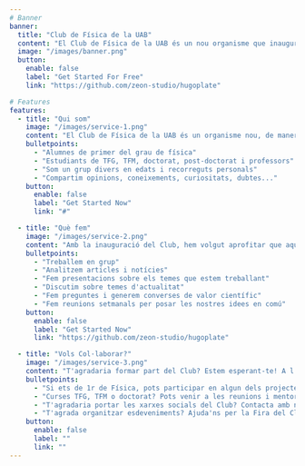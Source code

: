 ```yaml
---
# Banner
banner:
  title: "Club de Física de la UAB"
  content: "El Club de Física de la UAB és un nou organisme que inaugurem aquest curs 2024-2025. En aquest Club ens reunim tot un conjunt de persones interessades en la física i la investigació científica. L'objectiu d'aquest grup és fomentar la motivació per investigar, descobrir, compartir i aprendre a través de compartir amb persones que també tenen el mateix objectiu. En aquest nou espai busquem fer física en la forma més pura possible."
  image: "/images/banner.png"
  button:
    enable: false
    label: "Get Started For Free"
    link: "https://github.com/zeon-studio/hugoplate"

# Features
features:
  - title: "Qui som"
    image: "/images/service-1.png"
    content: "El Club de Física de la UAB és un organisme nou, de manera que encara està en creixement. De moment el grup està format en la seva majoria per estudiants del primer curs del grau de física, els quals es troben també amb alumnes de més experiència, com poden ser alumnes que cursen el TFG, TFM o doctorat. Finalment, tot el grup està coordinat pel professor Pere Masjuan."
    bulletpoints:
      - "Alumnes de primer del grau de física"
      - "Estudiants de TFG, TFM, doctorat, post-doctorat i professors"
      - "Som un grup divers en edats i recorreguts personals"
      - "Compartim opinions, coneixements, curiositats, dubtes..."
    button:
      enable: false
      label: "Get Started Now"
      link: "#"

  - title: "Què fem"
    image: "/images/service-2.png"
    content: "Amb la inauguració del Club, hem volgut aprofitar que aquest proper 2025 és l'Any Internacional de la Ciència i Tecnologia Quàntiques. Hem volgut proposar un seguit de temes als alumnes de 1r, tots relacionats amb la física quàntica. Els alumnes s'han agrupat en grups de 2, 3 o 4 persones per investigar sobre un tema en concret, treballant així en un projecte comú. Per complementar els grups, els estudiants amb més experiència, és a dir, els que cursen TFG, TFM o doctorat, s'han afegit en alguns grups per mentoritzar-los. Finalment, el funcionament del Club en conjunt el coordina el professor Pere Masjuan, juntament amb la Júlia López, estudiant de TFG."
    bulletpoints:
      - "Treballem en grup"
      - "Analitzem articles i notícies"
      - "Fem presentacions sobre els temes que estem treballant"
      - "Discutim sobre temes d'actualitat"
      - "Fem preguntes i generem converses de valor científic"
      - "Fem reunions setmanals per posar les nostres idees en comú"
    button:
      enable: false
      label: "Get Started Now"
      link: "https://github.com/zeon-studio/hugoplate"

  - title: "Vols Col·laborar?"
    image: "/images/service-3.png"
    content: "T'agradaria formar part del Club? Estem esperant-te! A l'apartat de contacte trobaràs un formulari on pots posar-te en contacte amb nosaltres."
    bulletpoints:
      - "Si ets de 1r de Física, pots participar en algun dels projectes"
      - "Curses TFG, TFM o doctorat? Pots venir a les reunions i mentoritzar algun projecte!"
      - "T'agradaria portar les xarxes socials del Club? Contacta amb nosaltres!"
      - "T'agrada organitzar esdeveniments? Ajuda'ns per la Fira del Club de Física!"
    button:
      enable: false
      label: ""
      link: ""
---
```

